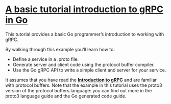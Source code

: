# **[A basic tutorial introduction to gRPC in Go](https://grpc.io/docs/languages/go/basics/)**

This tutorial provides a basic Go programmer’s introduction to working with gRPC.

By walking through this example you’ll learn how to:

- Define a service in a .proto file.
- Generate server and client code using the protocol buffer compiler.
- Use the Go gRPC API to write a simple client and server for your service.

It assumes that you have read the **[Introduction to gRPC](https://grpc.io/docs/what-is-grpc/introduction/)** and are familiar with protocol buffers. Note that the example in this tutorial uses the proto3 version of the protocol buffers language: you can find out more in the proto3 language guide and the Go generated code guide.

